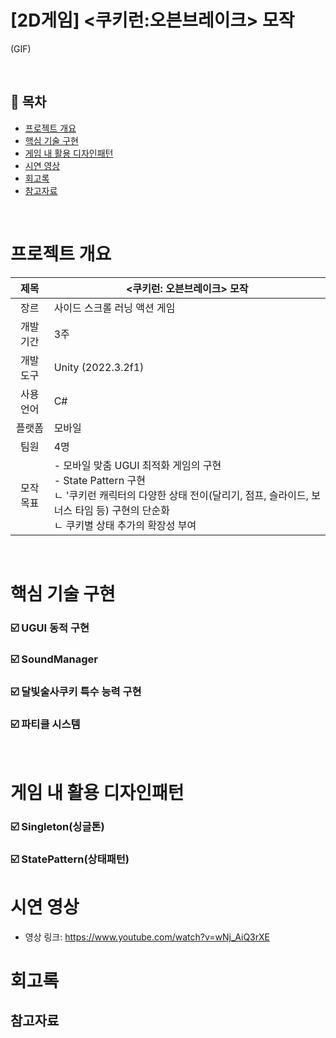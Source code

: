 # [2D게임] <쿠키런:오븐브레이크> 모작
(GIF)

</br>

## :memo: 목차

- [프로젝트 개요](#프로젝트-개요)
- [핵심 기술 구현](#핵심-기술-구현)
- [게임 내 활용 디자인패턴](#게임-내-활용-디자인패턴)
- [시연 영상](#시연-영상)
- [회고록](#회고록)
- [참고자료](#참고자료)

</br>

# 프로젝트 개요

|제목|<쿠키런: 오븐브레이크> 모작|
|:------:|---|
|장르|사이드 스크롤 러닝 액션 게임|
|개발 기간|3주|
|개발 도구|Unity (2022.3.2f1)|
|사용 언어|C#|
|플랫폼|모바일|
|팀원|4명|
|모작 목표| - 모바일 맞춤 UGUI 최적화 게임의 구현 <br> - State Pattern 구현 <br> ㄴ '쿠키런 캐릭터의 다양한 상태 전이(달리기, 점프, 슬라이드, 보너스 타임 등) 구현의 단순화 <br> ㄴ 쿠키별 상태 추가의 확장성 부여

</br>

# 핵심 기술 구현

### :ballot_box_with_check: UGUI 동적 구현
### :ballot_box_with_check: SoundManager
### :ballot_box_with_check: 달빛술사쿠키 특수 능력 구현
### :ballot_box_with_check: 파티클 시스템

</br>

# 게임 내 활용 디자인패턴
### :ballot_box_with_check: Singleton(싱글톤)
### :ballot_box_with_check: StatePattern(상태패턴)

# 시연 영상

- 영상 링크: https://www.youtube.com/watch?v=wNj_AiQ3rXE

# 회고록

## 참고자료
